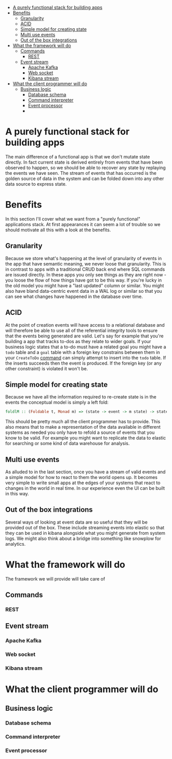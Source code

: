 - [A purely functional stack for building apps](#sec-1)
- [Benefits](#sec-2)
  - [Granularity](#sec-2-1)
  - [ACID](#sec-2-2)
  - [Simple model for creating state](#sec-2-3)
  - [Multi use events](#sec-2-4)
  - [Out of the box integrations](#sec-2-5)
- [What the framework will do](#sec-3)
  - [Commands](#sec-3-1)
    - [REST](#sec-3-1-1)
  - [Event stream](#sec-3-2)
    - [Apache Kafka](#sec-3-2-1)
    - [Web socket](#sec-3-2-2)
    - [Kibana stream](#sec-3-2-3)
- [What the client programmer will do](#sec-4)
  - [Business logic](#sec-4-1)
    - [Database schema](#sec-4-1-1)
    - [Command interpreter](#sec-4-1-2)
    - [Event processor](#sec-4-1-3)
    - [](#sec-4-1-4)

# A purely functional stack for building apps<a id="orgheadline1"></a>

The main difference of a functional app is that we don't mutate state directly.
In fact current state is derived entirely from events that have been observed
to happen, so we should be able to recover any state by replaying the events we
have seen. The stream of events that has occurred is the golden source of data
in the system and can be folded down into any other data source to express state.

# Benefits<a id="orgheadline8"></a>

In this section I'll cover what we want from a "purely functional" applications
stack. At first appearances it can seem a lot of trouble so we should motivate
all this with a look at the benefits.

## Granularity<a id="orgheadline2"></a>

Because we store what's happening at the level of granularity of events in the
app that have semantic meaning, we never loose that granularity. This is in
contrast to apps with a traditional CRUD back end where SQL commands are issued
directly. In these apps you only see things as they are right now - you loose
the flow of how things have got to be this way. If you're lucky in the old model
you might have a "last updated" column or similar. You might also have bland
data-centric event data in a WAL log or similar so that you can see what changes
have happened in the database over time.

## ACID<a id="orgheadline4"></a>

At the point of creation events will have access to a relational database and
will therefore be able to use all of the referential integrity tools to ensure
that the events being generated are valid. Let's say for example that you're
building a app that tracks to-dos as they relate to wider goals. If your
business logic states that a to-do must have a related goal you might have a
`todo` table and a `goal` table with a foreign key constrains between them in
your `CreateToDo` [command](#orgheadline3) can simply attempt to insert into the `todo` table. If
the inserts succeeds then the event is produced. If the foreign key (or any
other constraint) is violated it won't be.

## Simple model for creating state<a id="orgheadline5"></a>

Because we have all the information required to re-create state is in the events
the conceptual model is simply a left fold:

```haskell
foldlM :: (Foldable t, Monad m) => (state -> event -> m state) -> state -> t event -> m state
```

This should be pretty much all the client programmer has to provide. This also
means that to make a representation of the data available in different systems
as needed you only have to refold a source of events that you know to be valid.
For example you might want to replicate the data to elastic for searching or
some kind of data warehouse for analysis.

## Multi use events<a id="orgheadline6"></a>

As alluded to in the last section, once you have a stream of valid events and a
simple model for how to react to them the world opens up. It becomes very simple
to write small apps at the edges of your systems that react to changes in the
world in real time. In our experience even the UI can be built in this way.

## Out of the box integrations<a id="orgheadline7"></a>

Several ways of looking at event data are so useful that they will be provided
out of the box. These include streaming events into elastic so that they can be
used in kibana alongside what you might generate from system logs. We might also
think about a bridge into something like snowplow for analytics. 

# What the framework will do<a id="orgheadline14"></a>

The framework we will provide will take care of 

## Commands<a id="orgheadline3"></a>

### REST<a id="orgheadline9"></a>

## Event stream<a id="orgheadline13"></a>

### Apache Kafka<a id="orgheadline10"></a>

### Web socket<a id="orgheadline11"></a>

### Kibana stream<a id="orgheadline12"></a>

# What the client programmer will do<a id="orgheadline20"></a>

## Business logic<a id="orgheadline19"></a>

### Database schema<a id="orgheadline15"></a>

### Command interpreter<a id="orgheadline16"></a>

### Event processor<a id="orgheadline17"></a>

### <a id="orgheadline18"></a>
